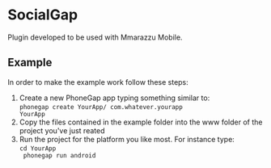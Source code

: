 SocialGap
=========

Plugin developed to be used with Mmarazzu Mobile.

Example
-------
In order to make the example work follow these steps:

1. Create a new PhoneGap app typing something similar to:<br/>
   <code>phonegap create YourApp/ com.whatever.yourapp YourApp</code><br/>
2. Copy the files contained in the example folder into the www folder of the project you've just reated<br/>
3. Run the project for the platform you like most. For instance type:<br/>
   <code>cd YourApp<br/>
   phonegap run android</code>
